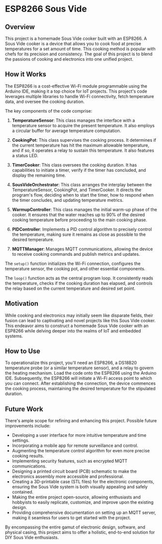 # ESP8266 Sous Vide

## Overview
This project is a homemade Sous Vide cooker built with an ESP8266. A Sous Vide cooker is a device that allows you to cook food at precise temperatures for a set amount of time. This cooking method is popular with chefs for its precision and consistency. The goal of this project is to blend the passions of cooking and electronics into one unified project.

## How it Works
The ESP8266 is a cost-effective Wi-Fi module programmable using the Arduino IDE, making it a top choice for IoT projects. This project's code leverages multiple libraries to handle Wi-Fi connectivity, fetch temperature data, and oversee the cooking duration.

The key components of the code comprise:

1. **TemperatureSensor**: This class manages the interface with a temperature sensor to acquire the present temperature. It also employs a circular buffer for average temperature computation.

2. **CookingPot**: This class supervises the cooking process. It determines if the current temperature has hit the maximum allowable temperature, and if so, it operates a relay to sustain this temperature. It also features a status LED.

3. **TimerCooker**: This class oversees the cooking duration. It has capabilities to initiate a timer, verify if the timer has concluded, and display the remaining time.

4. **SousVideOrchestrator**: This class arranges the interplay between the TemperatureSensor, CookingPot, and TimerCooker. It directs the program's flow, deciding when to start the timer, how to respond when the timer concludes, and updating temperature metrics.

5. **WarmupController**: This class manages the initial warm-up phase of the cooker. It ensures that the water reaches up to 90% of the desired cooking temperature before proceeding to the main cooking phase.

6. **PIDController**: Implements a PID control algorithm to precisely control the temperature, making sure it remains as close as possible to the desired temperature.

7. **MQTTManager**: Manages MQTT communications, allowing the device to receive cooking commands and publish metrics and updates.

The `setup()` function initializes the Wi-Fi connection, configures the temperature sensor, the cooking pot, and other essential components.

The `loop()` function acts as the central program loop. It consistently reads the temperature, checks if the cooking duration has elapsed, and controls the relay based on the current temperature and desired set point.

## Motivation
While cooking and electronics may initially seem like disparate fields, their fusion can lead to captivating and novel projects like this Sous Vide cooker. This endeavor aims to construct a homemade Sous Vide cooker with an ESP8266 while delving deeper into the realms of IoT and embedded systems.

## How to Use
To operationalize this project, you'll need an ESP8266, a DS18B20 temperature probe (or a similar temperature sensor), and a relay to govern the heating mechanism. Load the code onto the ESP8266 using the Arduino IDE. Subsequently, the ESP8266 will initiate a Wi-Fi access point to which you can connect. After establishing the connection, the device commences the cooking process, maintaining the desired temperature for the stipulated duration.

## Future Work
There's ample scope for refining and enhancing this project. Possible future improvements include:

- Developing a user interface for more intuitive temperature and time settings.
- Incorporating a mobile app for remote surveillance and control.
- Augmenting the temperature control algorithm for even more precise cooking results.
- Implementing security features, such as encrypted MQTT communications.
- Designing a printed circuit board (PCB) schematic to make the electronics assembly more accessible and professional.
- Creating a 3D-printable case (STL files) for the electronic components, ensuring the Sous Vide system is both visually appealing and safely contained.
- Making the entire project open-source, allowing enthusiasts and hobbyists to easily replicate, customize, and improve upon the existing design.
- Providing comprehensive documentation on setting up an MQTT server, making it seamless for users to get started with the project.

By encompassing the entire gamut of electronic design, software, and physical casing, this project aims to offer a holistic, end-to-end solution for DIY Sous Vide enthusiasts.
